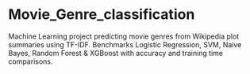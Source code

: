 # Movie_Genre_classification
Machine Learning project predicting movie genres from Wikipedia plot summaries using TF-IDF. Benchmarks Logistic Regression, SVM, Naive Bayes, Random Forest &amp; XGBoost with accuracy and training time comparisons.
